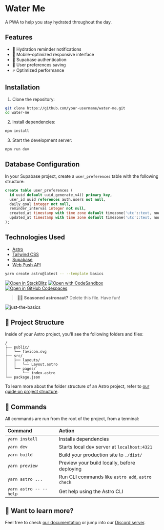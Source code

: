 # Water Me

A PWA to help you stay hydrated throughout the day.

## Features

- 🔔 Hydration reminder notifications
- 📱 Mobile-optimized responsive interface
- 🔐 Supabase authentication
- 💾 User preferences saving
- ⚡ Optimized performance

## Installation

1. Clone the repository:

```bash
git clone https://github.com/your-username/water-me.git
cd water-me
```

2. Install dependencies:

```bash
npm install
```

3. Start the development server:

```bash
npm run dev
```

## Database Configuration

In your Supabase project, create a `user_preferences` table with the following structure:

```sql
create table user_preferences (
  id uuid default uuid_generate_v4() primary key,
  user_id uuid references auth.users not null,
  daily_goal integer not null,
  reminder_interval integer not null,
  created_at timestamp with time zone default timezone('utc'::text, now()) not null,
  updated_at timestamp with time zone default timezone('utc'::text, now()) not null
);
```

## Technologies Used

- [Astro](https://astro.build)
- [Tailwind CSS](https://tailwindcss.com)
- [Supabase](https://supabase.com)
- [Web Push API](https://developer.mozilla.org/en-US/docs/Web/API/Push_API)

```sh
yarn create astro@latest -- --template basics
```

[![Open in StackBlitz](https://developer.stackblitz.com/img/open_in_stackblitz.svg)](https://stackblitz.com/github/withastro/astro/tree/latest/examples/basics)
[![Open with CodeSandbox](https://assets.codesandbox.io/github/button-edit-lime.svg)](https://codesandbox.io/p/sandbox/github/withastro/astro/tree/latest/examples/basics)
[![Open in GitHub Codespaces](https://github.com/codespaces/badge.svg)](https://codespaces.new/withastro/astro?devcontainer_path=.devcontainer/basics/devcontainer.json)

> 🧑‍🚀 **Seasoned astronaut?** Delete this file. Have fun!

![just-the-basics](https://github.com/withastro/astro/assets/2244813/a0a5533c-a856-4198-8470-2d67b1d7c554)

## 🚀 Project Structure

Inside of your Astro project, you'll see the following folders and files:

```text
/
├── public/
│   └── favicon.svg
├── src/
│   ├── layouts/
│   │   └── Layout.astro
│   └── pages/
│       └── index.astro
└── package.json
```

To learn more about the folder structure of an Astro project, refer to [our guide on project structure](https://docs.astro.build/en/basics/project-structure/).

## 🧞 Commands

All commands are run from the root of the project, from a terminal:

| Command                | Action                                           |
| :--------------------- | :----------------------------------------------- |
| `yarn install`         | Installs dependencies                            |
| `yarn dev`             | Starts local dev server at `localhost:4321`      |
| `yarn build`           | Build your production site to `./dist/`          |
| `yarn preview`         | Preview your build locally, before deploying     |
| `yarn astro ...`       | Run CLI commands like `astro add`, `astro check` |
| `yarn astro -- --help` | Get help using the Astro CLI                     |

## 👀 Want to learn more?

Feel free to check [our documentation](https://docs.astro.build) or jump into our [Discord server](https://astro.build/chat).

